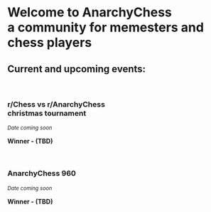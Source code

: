 # Welcome to AnarchyChess <br/> a community for memesters and chess players

## Current and upcoming events:

<br>

### **r/Chess vs r/AnarchyChess <br> christmas tournament** <br>

<small>*Date coming soon*</small>

**Winner - (TBD)**

<br>

### **AnarchyChess 960**

<small>*Date coming soon*</small>

**Winner - (TBD)**